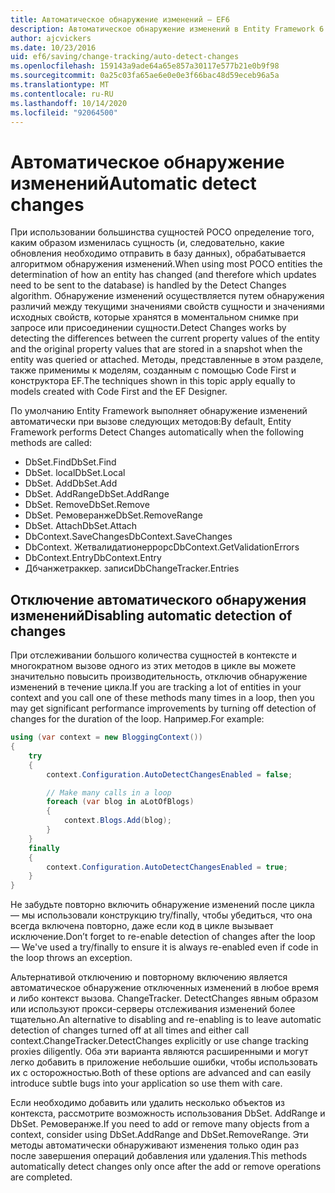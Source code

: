 ```yaml
---
title: Автоматическое обнаружение изменений — EF6
description: Автоматическое обнаружение изменений в Entity Framework 6
author: ajcvickers
ms.date: 10/23/2016
uid: ef6/saving/change-tracking/auto-detect-changes
ms.openlocfilehash: 159143a9ade64a65e857a30117e577b21e0b9f98
ms.sourcegitcommit: 0a25c03fa65ae6e0e0e3f66bac48d59eceb96a5a
ms.translationtype: MT
ms.contentlocale: ru-RU
ms.lasthandoff: 10/14/2020
ms.locfileid: "92064500"
---
```

# <a name="automatic-detect-changes"></a><span data-ttu-id="53a50-103">Автоматическое обнаружение изменений</span><span class="sxs-lookup"><span data-stu-id="53a50-103">Automatic detect changes</span></span>
<span data-ttu-id="53a50-104">При использовании большинства сущностей POCO определение того, каким образом изменилась сущность (и, следовательно, какие обновления необходимо отправить в базу данных), обрабатывается алгоритмом обнаружения изменений.</span><span class="sxs-lookup"><span data-stu-id="53a50-104">When using most POCO entities the determination of how an entity has changed (and therefore which updates need to be sent to the database) is handled by the Detect Changes algorithm.</span></span> <span data-ttu-id="53a50-105">Обнаружение изменений осуществляется путем обнаружения различий между текущими значениями свойств сущности и значениями исходных свойств, которые хранятся в моментальном снимке при запросе или присоединении сущности.</span><span class="sxs-lookup"><span data-stu-id="53a50-105">Detect Changes works by detecting the differences between the current property values of the entity and the original property values that are stored in a snapshot when the entity was queried or attached.</span></span> <span data-ttu-id="53a50-106">Методы, представленные в этом разделе, также применимы к моделям, созданным с помощью Code First и конструктора EF.</span><span class="sxs-lookup"><span data-stu-id="53a50-106">The techniques shown in this topic apply equally to models created with Code First and the EF Designer.</span></span>  

<span data-ttu-id="53a50-107">По умолчанию Entity Framework выполняет обнаружение изменений автоматически при вызове следующих методов:</span><span class="sxs-lookup"><span data-stu-id="53a50-107">By default, Entity Framework performs Detect Changes automatically when the following methods are called:</span></span>  

- <span data-ttu-id="53a50-108">DbSet.Find</span><span class="sxs-lookup"><span data-stu-id="53a50-108">DbSet.Find</span></span>  
- <span data-ttu-id="53a50-109">DbSet. local</span><span class="sxs-lookup"><span data-stu-id="53a50-109">DbSet.Local</span></span>  
- <span data-ttu-id="53a50-110">DbSet. Add</span><span class="sxs-lookup"><span data-stu-id="53a50-110">DbSet.Add</span></span>  
- <span data-ttu-id="53a50-111">DbSet. AddRange</span><span class="sxs-lookup"><span data-stu-id="53a50-111">DbSet.AddRange</span></span>
- <span data-ttu-id="53a50-112">DbSet. Remove</span><span class="sxs-lookup"><span data-stu-id="53a50-112">DbSet.Remove</span></span>  
- <span data-ttu-id="53a50-113">DbSet. Ремоверанже</span><span class="sxs-lookup"><span data-stu-id="53a50-113">DbSet.RemoveRange</span></span>
- <span data-ttu-id="53a50-114">DbSet. Attach</span><span class="sxs-lookup"><span data-stu-id="53a50-114">DbSet.Attach</span></span>  
- <span data-ttu-id="53a50-115">DbContext.SaveChanges</span><span class="sxs-lookup"><span data-stu-id="53a50-115">DbContext.SaveChanges</span></span>  
- <span data-ttu-id="53a50-116">DbContext. Жетвалидатионеррорс</span><span class="sxs-lookup"><span data-stu-id="53a50-116">DbContext.GetValidationErrors</span></span>  
- <span data-ttu-id="53a50-117">DbContext.Entry</span><span class="sxs-lookup"><span data-stu-id="53a50-117">DbContext.Entry</span></span>  
- <span data-ttu-id="53a50-118">Дбчанжетраккер. записи</span><span class="sxs-lookup"><span data-stu-id="53a50-118">DbChangeTracker.Entries</span></span>  

## <a name="disabling-automatic-detection-of-changes"></a><span data-ttu-id="53a50-119">Отключение автоматического обнаружения изменений</span><span class="sxs-lookup"><span data-stu-id="53a50-119">Disabling automatic detection of changes</span></span>  

<span data-ttu-id="53a50-120">При отслеживании большого количества сущностей в контексте и многократном вызове одного из этих методов в цикле вы можете значительно повысить производительность, отключив обнаружение изменений в течение цикла.</span><span class="sxs-lookup"><span data-stu-id="53a50-120">If you are tracking a lot of entities in your context and you call one of these methods many times in a loop, then you may get significant performance improvements by turning off detection of changes for the duration of the loop.</span></span> <span data-ttu-id="53a50-121">Например.</span><span class="sxs-lookup"><span data-stu-id="53a50-121">For example:</span></span>  

``` csharp
using (var context = new BloggingContext())
{
    try
    {
        context.Configuration.AutoDetectChangesEnabled = false;

        // Make many calls in a loop
        foreach (var blog in aLotOfBlogs)
        {
            context.Blogs.Add(blog);
        }
    }
    finally
    {
        context.Configuration.AutoDetectChangesEnabled = true;
    }
}
```  

<span data-ttu-id="53a50-122">Не забудьте повторно включить обнаружение изменений после цикла — мы использовали конструкцию try/finally, чтобы убедиться, что она всегда включена повторно, даже если код в цикле вызывает исключение.</span><span class="sxs-lookup"><span data-stu-id="53a50-122">Don’t forget to re-enable detection of changes after the loop — We've used a try/finally to ensure it is always re-enabled even if code in the loop throws an exception.</span></span>  

<span data-ttu-id="53a50-123">Альтернативой отключению и повторному включению является автоматическое обнаружение отключенных изменений в любое время и либо контекст вызова. ChangeTracker. DetectChanges явным образом или используют прокси-серверы отслеживания изменений более тщательно.</span><span class="sxs-lookup"><span data-stu-id="53a50-123">An alternative to disabling and re-enabling is to leave automatic detection of changes turned off at all times and either call context.ChangeTracker.DetectChanges explicitly or use change tracking proxies diligently.</span></span> <span data-ttu-id="53a50-124">Оба эти варианта являются расширенными и могут легко добавить в приложение небольшие ошибки, чтобы использовать их с осторожностью.</span><span class="sxs-lookup"><span data-stu-id="53a50-124">Both of these options are advanced and can easily introduce subtle bugs into your application so use them with care.</span></span>  

<span data-ttu-id="53a50-125">Если необходимо добавить или удалить несколько объектов из контекста, рассмотрите возможность использования DbSet. AddRange и DbSet. Ремоверанже.</span><span class="sxs-lookup"><span data-stu-id="53a50-125">If you need to add or remove many objects from a context, consider using DbSet.AddRange and DbSet.RemoveRange.</span></span> <span data-ttu-id="53a50-126">Эти методы автоматически обнаруживают изменения только один раз после завершения операций добавления или удаления.</span><span class="sxs-lookup"><span data-stu-id="53a50-126">This methods automatically detect changes only once after the add or remove operations are completed.</span></span> 
